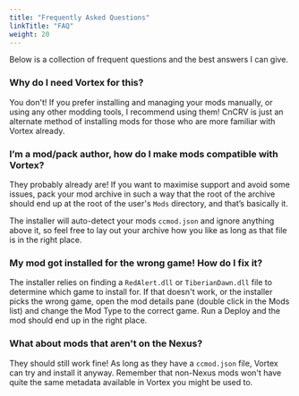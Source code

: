 ```yaml
---
title: "Frequently Asked Questions"
linkTitle: "FAQ"
weight: 20
---
```


Below is a collection of frequent questions and the best answers I can give.

### Why do I need Vortex for this?

You don't! If you prefer installing and managing your mods manually, or using any other modding tools, I recommend using them! CnCRV is just an alternate method of installing mods for those who are more familiar with Vortex already.

### I’m a mod/pack author, how do I make mods compatible with Vortex?

They probably already are! If you want to maximise support and avoid some issues, pack your mod archive in such a way that the root of the archive should end up at the root of the user's `Mods` directory, and that’s basically it.

The installer will auto-detect your mods `ccmod.json` and ignore anything above it, so feel free to lay out your archive how you like as long as that file is in the right place.

### My mod got installed for the wrong game! How do I fix it?

The installer relies on finding a `RedAlert.dll` or `TiberianDawn.dll` file to determine which game to install for. If that doesn't work, or the installer picks the wrong game, open the mod details pane (double click in the Mods list) and change the Mod Type to the correct game. Run a Deploy and the mod should end up in the right place.

### What about mods that aren't on the Nexus?

They should still work fine! As long as they have a `ccmod.json` file, Vortex can try and install it anyway. Remember that non-Nexus mods won't have quite the same metadata available in Vortex you might be used to.